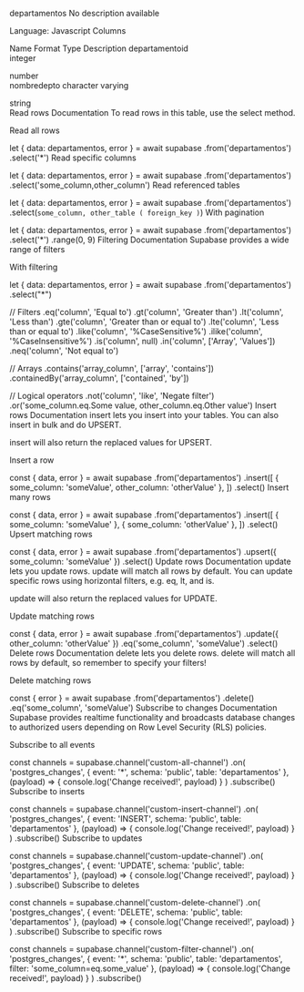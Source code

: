 departamentos
No description available


Language: Javascript
Columns

Name	Format	Type	Description
departamentoid	
integer

number	
nombredepto	
character varying

string	
Read rows
Documentation
To read rows in this table, use the select method.

Read all rows

let { data: departamentos, error } = await supabase
  .from('departamentos')
  .select('*')
Read specific columns

let { data: departamentos, error } = await supabase
  .from('departamentos')
  .select('some_column,other_column')
Read referenced tables

let { data: departamentos, error } = await supabase
  .from('departamentos')
  .select(`
    some_column,
    other_table (
      foreign_key
    )
  `)
With pagination

let { data: departamentos, error } = await supabase
  .from('departamentos')
  .select('*')
  .range(0, 9)
Filtering
Documentation
Supabase provides a wide range of filters

With filtering

let { data: departamentos, error } = await supabase
  .from('departamentos')
  .select("*")

  // Filters
  .eq('column', 'Equal to')
  .gt('column', 'Greater than')
  .lt('column', 'Less than')
  .gte('column', 'Greater than or equal to')
  .lte('column', 'Less than or equal to')
  .like('column', '%CaseSensitive%')
  .ilike('column', '%CaseInsensitive%')
  .is('column', null)
  .in('column', ['Array', 'Values'])
  .neq('column', 'Not equal to')

  // Arrays
  .contains('array_column', ['array', 'contains'])
  .containedBy('array_column', ['contained', 'by'])

  // Logical operators
  .not('column', 'like', 'Negate filter')
  .or('some_column.eq.Some value, other_column.eq.Other value')
Insert rows
Documentation
insert lets you insert into your tables. You can also insert in bulk and do UPSERT.

insert will also return the replaced values for UPSERT.

Insert a row

const { data, error } = await supabase
  .from('departamentos')
  .insert([
    { some_column: 'someValue', other_column: 'otherValue' },
  ])
  .select()
Insert many rows

const { data, error } = await supabase
  .from('departamentos')
  .insert([
    { some_column: 'someValue' },
    { some_column: 'otherValue' },
  ])
  .select()
Upsert matching rows

const { data, error } = await supabase
  .from('departamentos')
  .upsert({ some_column: 'someValue' })
  .select()
Update rows
Documentation
update lets you update rows. update will match all rows by default. You can update specific rows using horizontal filters, e.g. eq, lt, and is.

update will also return the replaced values for UPDATE.

Update matching rows

const { data, error } = await supabase
  .from('departamentos')
  .update({ other_column: 'otherValue' })
  .eq('some_column', 'someValue')
  .select()
Delete rows
Documentation
delete lets you delete rows. delete will match all rows by default, so remember to specify your filters!

Delete matching rows

const { error } = await supabase
  .from('departamentos')
  .delete()
  .eq('some_column', 'someValue')
Subscribe to changes
Documentation
Supabase provides realtime functionality and broadcasts database changes to authorized users depending on Row Level Security (RLS) policies.

Subscribe to all events

const channels = supabase.channel('custom-all-channel')
  .on(
    'postgres_changes',
    { event: '*', schema: 'public', table: 'departamentos' },
    (payload) => {
      console.log('Change received!', payload)
    }
  )
  .subscribe()
Subscribe to inserts

const channels = supabase.channel('custom-insert-channel')
  .on(
    'postgres_changes',
    { event: 'INSERT', schema: 'public', table: 'departamentos' },
    (payload) => {
      console.log('Change received!', payload)
    }
  )
  .subscribe()
Subscribe to updates

const channels = supabase.channel('custom-update-channel')
  .on(
    'postgres_changes',
    { event: 'UPDATE', schema: 'public', table: 'departamentos' },
    (payload) => {
      console.log('Change received!', payload)
    }
  )
  .subscribe()
Subscribe to deletes

const channels = supabase.channel('custom-delete-channel')
  .on(
    'postgres_changes',
    { event: 'DELETE', schema: 'public', table: 'departamentos' },
    (payload) => {
      console.log('Change received!', payload)
    }
  )
  .subscribe()
Subscribe to specific rows

const channels = supabase.channel('custom-filter-channel')
  .on(
    'postgres_changes',
    { event: '*', schema: 'public', table: 'departamentos', filter: 'some_column=eq.some_value' },
    (payload) => {
      console.log('Change received!', payload)
    }
  )
  .subscribe()